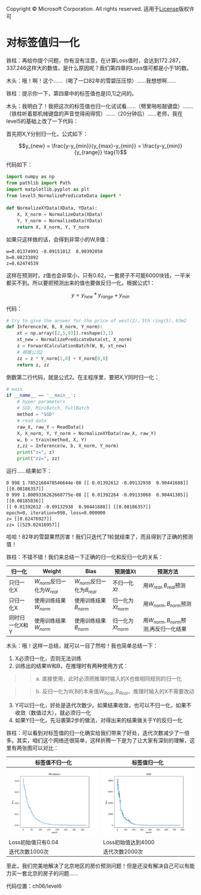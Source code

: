 Copyright © Microsoft Corporation. All rights reserved.
  适用于[License](https://github.com/Microsoft/ai-edu/blob/master/LICENSE.md)版权许可

# 对标签值归一化

铁柱：再给你提个问题，你有没有注意，在计算Loss值时，会达到172.287，337.246这样大的数值，是什么原因呢？我们第四章的Loss值可都是小于1的数。

木头：哦！啊！这个......（喝了一口82年的雪碧压压惊）......我想想啊......

铁柱：提示你一下，第四章中的标签值也是[0,1]之间的。

木头：我明白了！我把这次的标签值也归一化试试看......（劈里啪啦敲键盘）.......（铁柱听着那机械键盘的声音觉得闹得慌）......（20分钟后）......老师，我在level5的基础上改了一下代码：

首先把X,Y分别归一化，公式如下：

$$y_{new} = \frac{y-y_{min}}{y_{max}-y_{min}} = \frac{y-y_{min}}{y_{range}} \tag{1}$$

代码如下：

```Python
import numpy as np
from pathlib import Path
import matplotlib.pyplot as plt
from level5_NormalizePredicateData import *

def NormalizeXYData(XData, YData):
    X, X_norm = NormalizeData(XData)
    Y, Y_norm = NormalizeData(YData)
    return X, X_norm, Y, Y_norm
```
如果只这样做的话，会得到非常小的W,B值：
```
w=0.01374991 -0.09151012  0.90392058
b=0.08233892
z=0.62474539
```
这样在预测时，z值也会非常小，只有0.62，一套房子不可能6000块钱，一平米都买不到。所以要把预测出来的值也要做反归一化。根据公式1：

$$y = y_{new}*y_{range}+y_{min} \tag{2}$$

代码：
```Python
# try to give the answer for the price of west(2)，5th ring(5)，93m2
def Inference(W, B, X_norm, Y_norm):
    xt = np.array([2,5,93]).reshape(3,1)
    xt_new = NormalizePredicateData(xt, X_norm)
    z = ForwardCalculationBatch(W, B, xt_new)
    # 根据公式2
    zz = z * Y_norm[1,0] + Y_norm[0,0]
    return z, zz
```

倒数第二行代码，就是公式2。在主程序里，要把X,Y同时归一化：

```Python
# main
if __name__ == '__main__':
    # hyper parameters
    # SGD, MiniBatch, FullBatch
    method = "SGD"
    # read data
    raw_X, raw_Y = ReadData()
    X, X_norm, Y, Y_norm = NormalizeXYData(raw_X, raw_Y)
    w, b = train(method, X, Y)
    z,zz = Inference(w, b, X_norm, Y_norm)
    print("z=", z)
    print("zz=", zz)

```

运行......结果如下：
```
0 998 1.7852160478546644e-08 [[ 0.01392612 -0.09132938  0.90441688]] [[0.08186357]]
0 999 1.8009336262668775e-08 [[ 0.01392264 -0.09133068  0.90441305]] [[0.08185836]]
[[ 0.01392612 -0.09132938  0.90441688]] [[0.08186357]]
epoch=0, iteration=998, loss=0.000000
z= [[0.62476927]]
zz= [[529.02416957]]
```
哈哈！82年的雪碧果然厉害！我们只迭代了1轮就结束了，而且得到了正确的预测值！

铁柱：不错不错！我们来总结一下正确的归一化和反归一化的关系：

|归一化|Weight|Bias|预测值Xt|预测方法|
|---|---|---|---|---|
|只归一化X|$W_{norm}$反归一化为$W_{real}$|$W_{norm}$反归一化为$B_{real}$|不归一化$Xt$|用$W_{real},B_{real}$预测|
|只归一化X|使用训练结果$W_{norm}$|使用训练结果$B_{norm}$|归一化为$Xt_{norm}$|用$W_{norm},B_{norm}$预测|
|同时归一化X和Y|使用训练结果$W_{norm}$|使用训练结果$B_{norm}$|归一化为$Xt_{norm}$|用$W_{norm},B_{norm}$预测,再反归一化结果|

木头：哦！这样一总结，就可以一目了然啦！我也简单总结一下：

1. X必须归一化，否则无法训练
2. 训练出的结果W和B，在推理时有两种使用方式：
  >> a. 直接使用，此时必须把推理时输入的X也做相同规则的归一化
  
  >> b. 反归一化为W,B的本来值$W_{Real},B_{Real}$，推理时输入的X不需要改动
3. Y可以归一化，好处是迭代次数少。如果结果收敛，也可以不归一化，如果不收敛（数值过大），就必须归一化
4. 如果Y归一化，先沿袭第2步的做法，对得出来的结果做关于Y的反归一化

铁柱：可以看到对标签值的归一化确实给我们带来了好处，迭代次数减少了一倍多。其实，咱们这个网络还很简单，这样折腾一下是为了让大家有深刻的理解，这里有两张图可以对比：

|标签值不归一化|标签值归一化|
|------|-----|
|<img src=".\Images\5\LossWithNormalizeLabelData.png">|<img src=".\Images\5\LossWithoutNormalizeLabelData.png">|
|Loss初始值只有0.04|Loss初始值达到4000|
|迭代次数1000次|迭代次数2000次|


至此，我们完美地解决了北京地区的房价预测问题！但是还没有解决自己可以有能力买一套北京的房子的问题......

代码位置：ch06/level6
